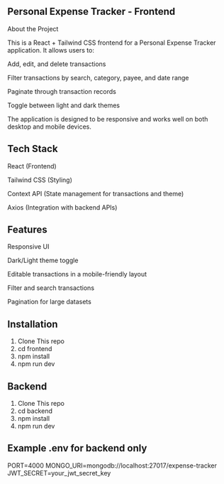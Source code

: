 ## Personal Expense Tracker - Frontend
About the Project

This is a React + Tailwind CSS frontend for a Personal Expense Tracker application.
It allows users to:

Add, edit, and delete transactions

Filter transactions by search, category, payee, and date range

Paginate through transaction records

Toggle between light and dark themes

The application is designed to be responsive and works well on both desktop and mobile devices.


## Tech Stack

React (Frontend)

Tailwind CSS (Styling)

Context API (State management for transactions and theme)

Axios  (Integration with backend APIs)


## Features

Responsive UI

Dark/Light theme toggle

Editable transactions in a mobile-friendly layout

Filter and search transactions

Pagination for large datasets


## Installation

1. Clone This repo
2. cd frontend
3. npm install
4. npm run dev

## Backend

1. Clone This repo
2. cd backend
3. npm install
4. npm run dev


## Example .env for backend only

PORT=4000
MONGO_URI=mongodb://localhost:27017/expense-tracker
JWT_SECRET=your_jwt_secret_key


